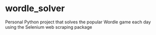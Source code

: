 # wordle_solver
Personal Python project that solves the popular Wordle game each day using the Selenium web scraping package
